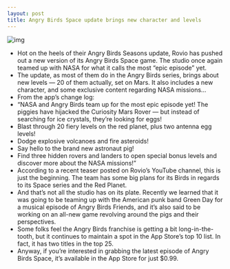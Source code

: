 ```yaml
---
layout: post
title: Angry Birds Space update brings new character and levels
---
```

![img](http://media.idownloadblog.com/wp-content/uploads/2012/08/angry-birds-space-new-character.png)
* Hot on the heels of their Angry Birds Seasons update, Rovio has pushed out a new version of its Angry Birds Space game. The studio once again teamed up with NASA for what it calls the most “epic episode” yet.
* The update, as most of them do in the Angry Birds series, brings about new levels — 20 of them actually, set on Mars. It also includes a new character, and some exclusive content regarding NASA missions…
* From the app’s change log:
* “NASA and Angry Birds team up for the most epic episode yet! The piggies have hijacked the Curiosity Mars Rover — but instead of searching for ice crystals, they’re looking for eggs!
* Blast through 20 fiery levels on the red planet, plus two antenna egg levels!
* Dodge explosive volcanoes and fire asteroids!
* Say hello to the brand new astronaut pig!
* Find three hidden rovers and landers to open special bonus levels and discover more about the NASA missions!”
* According to a recent teaser posted on Rovio’s YouTube channel, this is just the beginning. The team has some big plans for its Birds in regards to its Space series and the Red Planet.
* And that’s not all the studio has on its plate. Recently we learned that it was going to be teaming up with the American punk band Green Day for a musical episode of Angry Birds Friends, and it’s also said to be working on an all-new game revolving around the pigs and their perspectives.
* Some folks feel the Angry Birds franchise is getting a bit long-in-the-tooth, but it continues to maintain a spot in the App Store’s top 10 list. In fact, it has two titles in the top 25.
* Anyway, if you’re interested in grabbing the latest episode of Angry Birds Space, it’s available in the App Store for just $0.99.

